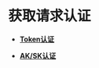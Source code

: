# 获取请求认证<a name="zh-cn_topic_0086485751"></a>

-   **[Token认证](Token认证.md)**  

-   **[AK/SK认证](AK-SK认证.md)**  


